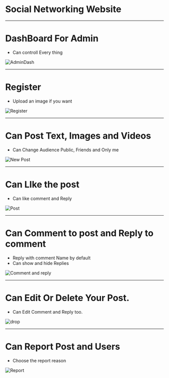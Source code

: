 # Social Networking Website
------------------------------------------------------
# DashBoard For Admin
- Can controll Every thing

![AdminDash](https://github.com/Daif2811/Social-Networking-Application/assets/114764621/118adb58-0d12-4b95-b3a0-8f8d3091a163)


------------------------------------------------------

# Register
- Upload an image if you want

![Register](https://github.com/Daif2811/Social-Networking-Application/assets/114764621/5d32fa3d-218c-4747-9d46-fcb6a6d72f88)



------------------------------------------------------------
# Can Post Text, Images and Videos
- Can Change Audience Public, Friends and Only me

  
![New Post](https://github.com/Daif2811/Social-Networking-Application/assets/114764621/3347ab4b-5969-4648-bb95-6b7d02046fdb)


-----------------------------------------------------------

# Can LIke the post 
- Can like comment and Reply
  

![Post](https://github.com/Daif2811/Social-Networking-Application/assets/114764621/1f98425b-9a67-4a6c-b859-aa5ace60ec05)

---------------------------------------------------------------
# Can Comment to post and Reply to comment
- Reply with comment Name by default
- Can show and hide Replies
  
![Comment and reply](https://github.com/Daif2811/Social-Networking-Application/assets/114764621/9bf63bce-bbea-4d9d-a3c2-15fff6f3ae86)

----------------------------------------------------------------

# Can Edit Or Delete Your Post. 
-  Can Edit Comment and Reply too.
  
![drop](https://github.com/Daif2811/Social-Networking-Application/assets/114764621/23deb119-664e-4505-871f-85bd370dd590)


----------------------------------------------------------------
# Can Report Post and Users
- Choose the report reason 


![Report](https://github.com/Daif2811/Social-Networking-Application/assets/114764621/46a09e56-4c10-4b62-8a79-c16d7d916eff)


